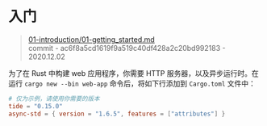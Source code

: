 # 入门

> [01-introduction/01-getting_started.md](https://github.com/http-rs/tide-book/blob/main/src/01-introduction/01-getting_started.md)
> <br />
> commit - ac6f8a5cd1619f9a519c40df428a2c20bd992183 - 2020.12.02

为了在 Rust 中构建 web 应用程序，你需要 HTTP 服务器，以及异步运行时。在运行 `cargo new --bin web-app` 命令后，将如下行添加到 `Cargo.toml` 文件中：

```toml
# 仅为示例，请使用你需要的版本
tide = "0.15.0"
async-std = { version = "1.6.5", features = ["attributes"] }
```
